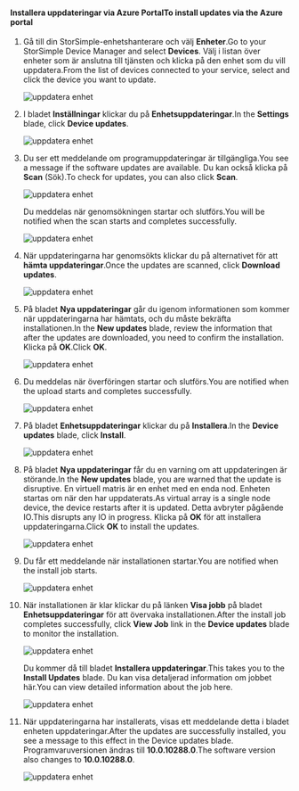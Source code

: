 <!--author=alkohli last changed: 11/07/16 -->

#### <a name="to-install-updates-via-the-azure-portal"></a><span data-ttu-id="51bac-101">Installera uppdateringar via Azure Portal</span><span class="sxs-lookup"><span data-stu-id="51bac-101">To install updates via the Azure portal</span></span>

1. <span data-ttu-id="51bac-102">Gå till din StorSimple-enhetshanterare och välj **Enheter**.</span><span class="sxs-lookup"><span data-stu-id="51bac-102">Go to your StorSimple Device Manager and select **Devices**.</span></span> <span data-ttu-id="51bac-103">Välj i listan över enheter som är anslutna till tjänsten och klicka på den enhet som du vill uppdatera.</span><span class="sxs-lookup"><span data-stu-id="51bac-103">From the list of devices connected to your service, select and click the device you want to update.</span></span> 

    ![uppdatera enhet](../includes/media/storsimple-virtual-array-install-update-via-portal/azupdate1m.png) 

2. <span data-ttu-id="51bac-105">I bladet **Inställningar** klickar du på **Enhetsuppdateringar**.</span><span class="sxs-lookup"><span data-stu-id="51bac-105">In the **Settings** blade, click **Device updates**.</span></span> 

    ![uppdatera enhet](../includes/media/storsimple-virtual-array-install-update-via-portal/azupdate2m.png)  

3. <span data-ttu-id="51bac-107">Du ser ett meddelande om programuppdateringar är tillgängliga.</span><span class="sxs-lookup"><span data-stu-id="51bac-107">You see a message if the software updates are available.</span></span> <span data-ttu-id="51bac-108">Du kan också klicka på **Scan** (Sök).</span><span class="sxs-lookup"><span data-stu-id="51bac-108">To check for updates, you can also click **Scan**.</span></span>

    ![uppdatera enhet](../includes/media/storsimple-virtual-array-install-update-via-portal/azupdate3m.png)

    <span data-ttu-id="51bac-110">Du meddelas när genomsökningen startar och slutförs.</span><span class="sxs-lookup"><span data-stu-id="51bac-110">You will be notified when the scan starts and completes successfully.</span></span>

    ![uppdatera enhet](../includes/media/storsimple-virtual-array-install-update-via-portal/azupdate5m.png)

4. <span data-ttu-id="51bac-112">När uppdateringarna har genomsökts klickar du på alternativet för att **hämta uppdateringar**.</span><span class="sxs-lookup"><span data-stu-id="51bac-112">Once the updates are scanned, click **Download updates**.</span></span> 

    ![uppdatera enhet](../includes/media/storsimple-virtual-array-install-update-via-portal/azupdate6m.png)

5. <span data-ttu-id="51bac-114">På bladet **Nya uppdateringar** går du igenom informationen som kommer när uppdateringarna har hämtats, och du måste bekräfta installationen.</span><span class="sxs-lookup"><span data-stu-id="51bac-114">In the **New updates** blade, review the information that after the updates are downloaded, you need to confirm the installation.</span></span> <span data-ttu-id="51bac-115">Klicka på **OK**.</span><span class="sxs-lookup"><span data-stu-id="51bac-115">Click **OK**.</span></span>

    ![uppdatera enhet](../includes/media/storsimple-virtual-array-install-update-via-portal/azupdate7m.png)

6. <span data-ttu-id="51bac-117">Du meddelas när överföringen startar och slutförs.</span><span class="sxs-lookup"><span data-stu-id="51bac-117">You are notified when the upload starts and completes successfully.</span></span>

     ![uppdatera enhet](../includes/media/storsimple-virtual-array-install-update-via-portal/azupdate8m.png)

5. <span data-ttu-id="51bac-119">På bladet **Enhetsuppdateringar** klickar du på **Installera**.</span><span class="sxs-lookup"><span data-stu-id="51bac-119">In the **Device updates** blade, click **Install**.</span></span>

     ![uppdatera enhet](../includes/media/storsimple-virtual-array-install-update-via-portal/azupdate11m.png)   

6. <span data-ttu-id="51bac-121">På bladet **Nya uppdateringar** får du en varning om att uppdateringen är störande.</span><span class="sxs-lookup"><span data-stu-id="51bac-121">In the **New updates** blade, you are warned that the update is disruptive.</span></span> <span data-ttu-id="51bac-122">En virtuell matris är en enhet med en enda nod. Enheten startas om när den har uppdaterats.</span><span class="sxs-lookup"><span data-stu-id="51bac-122">As virtual array is a single node device, the device restarts after it is updated.</span></span> <span data-ttu-id="51bac-123">Detta avbryter pågående IO.</span><span class="sxs-lookup"><span data-stu-id="51bac-123">This disrupts any IO in progress.</span></span> <span data-ttu-id="51bac-124">Klicka på **OK** för att installera uppdateringarna.</span><span class="sxs-lookup"><span data-stu-id="51bac-124">Click **OK** to install the updates.</span></span> 

    ![uppdatera enhet](../includes/media/storsimple-virtual-array-install-update-via-portal/azupdate12m.png) 

7. <span data-ttu-id="51bac-126">Du får ett meddelande när installationen startar.</span><span class="sxs-lookup"><span data-stu-id="51bac-126">You are notified when the install job starts.</span></span> 

    ![uppdatera enhet](../includes/media/storsimple-virtual-array-install-update-via-portal/azupdate13m.png)

8.  <span data-ttu-id="51bac-128">När installationen är klar klickar du på länken **Visa jobb** på bladet **Enhetsuppdateringar** för att övervaka installationen.</span><span class="sxs-lookup"><span data-stu-id="51bac-128">After the install job completes successfully, click **View Job** link in the **Device updates** blade to monitor the installation.</span></span> 

    ![uppdatera enhet](../includes/media/storsimple-virtual-array-install-update-via-portal/azupdate15m.png)

    <span data-ttu-id="51bac-130">Du kommer då till bladet **Installera uppdateringar**.</span><span class="sxs-lookup"><span data-stu-id="51bac-130">This takes you to the **Install Updates** blade.</span></span> <span data-ttu-id="51bac-131">Du kan visa detaljerad information om jobbet här.</span><span class="sxs-lookup"><span data-stu-id="51bac-131">You can view detailed information about the job here.</span></span>

    ![uppdatera enhet](../includes/media/storsimple-virtual-array-install-update-via-portal/azupdate16m.png)

9. <span data-ttu-id="51bac-133">När uppdateringarna har installerats, visas ett meddelande detta i bladet enheten uppdateringar.</span><span class="sxs-lookup"><span data-stu-id="51bac-133">After the updates are successfully installed, you see a message to this effect in the Device updates blade.</span></span> <span data-ttu-id="51bac-134">Programvaruversionen ändras till **10.0.10288.0**.</span><span class="sxs-lookup"><span data-stu-id="51bac-134">The software version also changes to **10.0.10288.0**.</span></span> 

    ![uppdatera enhet](../includes/media/storsimple-virtual-array-install-update-via-portal/azupdate17m.png)